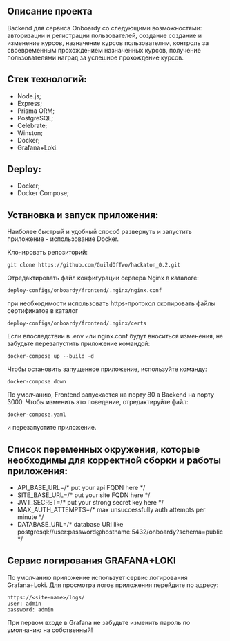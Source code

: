 ## Описание проекта
Backend для сервиса Onboardy со следующими возможностями: авторизации и регистрации пользователей, создание создание и изменение курсов, назначение курсов пользователям, контроль за своевременным прохождением назначенных курсов, получение пользователями наград за успешное прохождение курсов.

## Стек технологий:
- Node.js;
- Express;
- Prisma ORM;
- PostgreSQL;
- Сelebrate;
- Winston;
- Docker;
- Grafana+Loki.
## Deploy:
- Docker;
- Docker Compose;
## Установка и запуск приложения:
Наиболее быстрый и удобный способ развернуть и запустить приложение - использование
Docker.

Клонировать репозиторий:

    git clone https://github.com/GuildOfTwo/hackaton_0.2.git

Отредактировать файл конфигурации сервера Nginx в каталоге:

    deploy-configs/onboardy/frontend/.nginx/nginx.conf

при необходимости иcпользовать https-протокол скопировать файлы сертификатов
в каталог

    deploy-configs/onboardy/frontend/.nginx/certs


Если впоследствии в .env или nginx.conf будут вноситься изменения, не забудьте перезапустить приложение командой:

    docker-compose up --build -d

Чтобы остановить запущенное приложение, используйте команду:

    docker-compose down

По умолчанию, Frontend запускается на порту 80 а Backend на порту 3000. Чтобы изменить это поведение, отредактируйте файл:

    docker-compose.yaml

и перезапустите приложение.

## Список переменных окружения, которые необходимы для корректной сборки и работы приложения:
- API_BASE_URL=/* put your api FQDN here */
- SITE_BASE_URL=/* put your site FQDN here */
- JWT_SECRET=/* put your strong secret key here */
- MAX_AUTH_ATTEMPTS=/* max unsuccessfully auth attempts per minute */
- DATABASE_URL=/* database URI like postgresql://user:password@hostname:5432/onboardy?schema=public */

## Сервис логирования GRAFANA+LOKI

По умолчанию приложение использует сервис логирования Grafana+Loki. Для просмотра логов приложения перейдите по адресу:

    https://<site-name>/logs/
    user: admin
    password: admin

При первом входе в Grafana не забудьте изменить пароль по умолчанию на собственный!